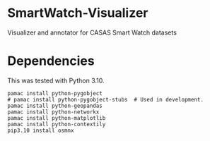 # SmartWatch-Visualizer
Visualizer and annotator for CASAS Smart Watch datasets


# Dependencies
This was tested with Python 3.10.
```commandline
pamac install python-pygobject
# pamac install python-pygobject-stubs  # Used in development.
pamac install python-geopandas
pamac install python-networkx
pamac install python-matplotlib
pamac install python-contextily
pip3.10 install osmnx
```
